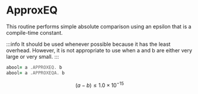 # ApproxEQ

This routine performs simple absolute comparison using an epsilon that is a compile-time constant.

:::info
It should be used whenever possible because it has the least overhead.
However, it is not appropriate to use when a and b are either very large or very small.
:::

```fortran
abool= a .APPROXEQ. b
abool= a .APPROXEQA. b
```

$$
(a-b) \le 1.0\times 10^{-15}
$$

